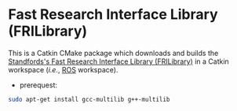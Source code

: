 # Fast Research Interface Library (FRILibrary)

This is a Catkin CMake package which downloads and builds the [Standfords's Fast Research Interface Library (FRILibrary)](https://cs.stanford.edu/people/tkr/fri/html/page__linux.html) in a Catkin workspace (*i.e.*, [ROS](https://www.ros.org/) workspace).

- prerequest:
```bash
sudo apt-get install gcc-multilib g++-multilib
```
